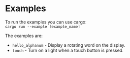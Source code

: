 # Examples

To run the examples you can use cargo:  
`cargo run --example [example_name]`

The examples are:
* `hello_alphanum` - Display a rotating word on the display.
* `touch` - Turn on a light when a touch button is pressed.
